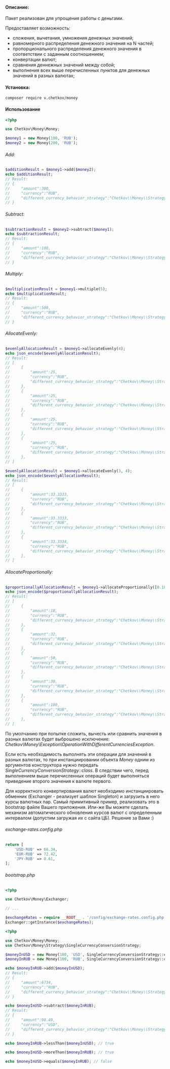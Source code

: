 #### Описание:
Пакет реализован для упрощения работы с деньгами. 

Предоставляет возможность:
- сложения, вычетания, умножения денежных значений;
- равномерного распределения денежного значения на N частей;
- пропорционального распределения денежного значения в соответствии с заданным соотношением;
- конвертации валют;
- сравнения деннежных значений между собой;
- выполнения всех выше перечисленных пунктов для денежных значений в разных валютах;

#### Установка:
`composer require v.chetkov/money`

#### Использование
```php
<?php

use Chetkov\Money\Money;

$money1 = new Money(100, 'RUB');
$money2 = new Money(200, 'RUB');
```

###### Add:
```php
$additionResult = $money1->add($money2);
echo $additionResult; 
// Result: 
// {
//     "amount":300,
//     "currency":"RUB",
//     "different_currency_behavior_strategy":"Chetkov\\Money\\Strategy\\ErrorWhenCurrenciesAreDifferentStrategy"
// }
```

###### Subtract:
```php
$subtractionResult = $money2->subtract($money1);
echo $subtractionResult; 
// Result: 
// {
//     "amount":100,
//     "currency":"RUB",
//     "different_currency_behavior_strategy":"Chetkov\\Money\\Strategy\\ErrorWhenCurrenciesAreDifferentStrategy"
// }
```

###### Multiply:
```php
$multiplicationResult = $money1->multiple(5);
echo $multiplicationResult; 
// Result: 
// {
//     "amount":500,
//     "currency":"RUB",
//     "different_currency_behavior_strategy":"Chetkov\\Money\\Strategy\\ErrorWhenCurrenciesAreDifferentStrategy"
// }
```

###### AllocateEvenly:
```php
$evenlyAllocationResult = $money1->allocateEvenly(4);
echo json_encode($evenlyAllocationResult);
// Result: 
// [
//     {
//         "amount":25,
//         "currency":"RUB",
//         "different_currency_behavior_strategy":"Chetkov\\Money\\Strategy\\ErrorWhenCurrenciesAreDifferentStrategy"
//     },
//     {
//         "amount":25,
//         "currency":"RUB",
//         "different_currency_behavior_strategy":"Chetkov\\Money\\Strategy\\ErrorWhenCurrenciesAreDifferentStrategy"
//     },
//     {
//         "amount":25,
//         "currency":"RUB",
//         "different_currency_behavior_strategy":"Chetkov\\Money\\Strategy\\ErrorWhenCurrenciesAreDifferentStrategy"
//     },
//     {
//         "amount":25,
//         "currency":"RUB",
//         "different_currency_behavior_strategy":"Chetkov\\Money\\Strategy\\ErrorWhenCurrenciesAreDifferentStrategy"
//     },
// ]

$evenlyAllocationResult = $money1->allocateEvenly(3, 4);
echo json_encode($evenlyAllocationResult);
// Result: 
// [
//     {
//         "amount":33.3333,
//         "currency":"RUB",
//         "different_currency_behavior_strategy":"Chetkov\\Money\\Strategy\\ErrorWhenCurrenciesAreDifferentStrategy"
//     },
//     {
//         "amount":33.3333,
//         "currency":"RUB",
//         "different_currency_behavior_strategy":"Chetkov\\Money\\Strategy\\ErrorWhenCurrenciesAreDifferentStrategy"
//     },
//     {
//         "amount":33.3334,
//         "currency":"RUB",
//         "different_currency_behavior_strategy":"Chetkov\\Money\\Strategy\\ErrorWhenCurrenciesAreDifferentStrategy"
//     },
// ]
```

###### AllocateProportionally:
```php
$proportionallyAllocationResult = $money1->allocateProportionally([0.18, 0.32, 0.5, 0.3, 1]);
echo json_encode($proportionallyAllocationResult);
// Result: 
// [
//     {
//         "amount":18,
//         "currency":"RUB",
//         "different_currency_behavior_strategy":"Chetkov\\Money\\Strategy\\ErrorWhenCurrenciesAreDifferentStrategy"
//     },
//     {
//         "amount":32,
//         "currency":"RUB",
//         "different_currency_behavior_strategy":"Chetkov\\Money\\Strategy\\ErrorWhenCurrenciesAreDifferentStrategy"
//     },
//     {
//         "amount":50,
//         "currency":"RUB",
//         "different_currency_behavior_strategy":"Chetkov\\Money\\Strategy\\ErrorWhenCurrenciesAreDifferentStrategy"
//     },
//     {
//         "amount":30,
//         "currency":"RUB",
//         "different_currency_behavior_strategy":"Chetkov\\Money\\Strategy\\ErrorWhenCurrenciesAreDifferentStrategy"
//     },
//     {
//         "amount":100,
//         "currency":"RUB",
//         "different_currency_behavior_strategy":"Chetkov\\Money\\Strategy\\ErrorWhenCurrenciesAreDifferentStrategy"
//     },
// ]
```

По умолчанию при попытке сложить, вычесть или сравнить значения в разных валютах будет выброшено исключение: _Chetkov\Money\Exception\OperationWithDifferentCurrenciesException_.

Если есть необходимость выполнять эти операции для значений в разных валютах, то при инстанциировании объекта _Money_ одним из аргументов конструктора нужно передать _SingleCurrencyConversionStrategy::class_. 
В следствии чего, перед выполнением выше перечисленных операций будет выполняться приведение второго значения к валюте первого. 

Для корректного конвертирования валют необходимо инстанциировать обменник (Exchanger - реализует шаблон Singleton) и загрузить в него курсы валютных пар.
Самый примитивный пример, реализовать это в bootstrap файле Вашего приложения. Или-же Вы можете сделать механизм автоматического обновления курсов валют с определенным интервалом (допустим загружая их с сайта ЦБ). Решение за Вами :)


###### exchange-rates.config.php
```php
return [
    'USD-RUB' => 66.34,
    'EUR-RUB' => 72.42,
    'JPY-RUB' => 0.61,
];
```

###### bootstrap.php
```php
<?php 

use Chetkov\Money\Exchanger;

// ...

$exchangeRates = require __ROOT__ . '/config/exchange-rates.config.php'
Exchanger::getInstance($exchangeRates);
```

```php
<?php

use Chetkov\Money\Money;
use Chetkov\Money\Strategy\SingleCurrencyConversionStrategy;

$moneyInUSD = new Money(100, 'USD', SingleCurrencyConversionStrategy::class);
$moneyInRUB = new Money(100, 'RUB', SingleCurrencyConversionStrategy::class);, 

echo $moneyInRUB->add($moneyInUSD);
// Result:
// {
//     "amount":6734,
//     "currency":"RUB",
//     "different_currency_behavior_strategy":"Chetkov\\Money\\Strategy\\ErrorWhenCurrenciesAreDifferentStrategy"
// }

echo $moneyInUSD->subtract($moneyInRUB);
// Result:
// {
//     "amount":98.49,
//     "currency":"USD",
//     "different_currency_behavior_strategy":"Chetkov\\Money\\Strategy\\ErrorWhenCurrenciesAreDifferentStrategy"
// }

echo $moneyInRUB->lessThan($moneyInUSD); // true

echo $moneyInUSD->moreThan($moneyInRUB); // true

echo $moneyInUSD->equals($moneyInRUB); // false
```